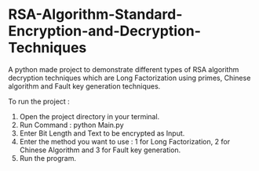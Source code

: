 # RSA-Algorithm-Standard-Encryption-and-Decryption-Techniques
A python made project to demonstrate different types of RSA algorithm decryption techniques which are Long Factorization using primes, 
Chinese algorithm and Fault key generation techniques.

To run the project :
1. Open the project directory in your terminal.
2. Run Command : python Main.py
3. Enter Bit Length and Text to be encrypted as Input.
4. Enter the method you want to use : 1 for Long Factorization, 2 for Chinese Algorithm and 3 for Fault key generation.
5. Run the program.
